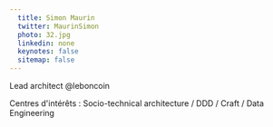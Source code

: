 ```yaml
---
  title: Simon Maurin
  twitter: MaurinSimon
  photo: 32.jpg
  linkedin: none
  keynotes: false
  sitemap: false
---
```

Lead architect @leboncoin

Centres d'intérêts : Socio-technical architecture / DDD / Craft / Data Engineering
